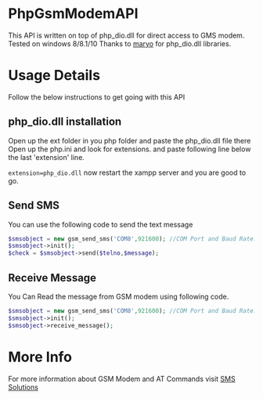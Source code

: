 # PhpGsmModemAPI
This API is written on top of php_dio.dll for direct access to GMS modem. Tested on windows 8/8.1/10
Thanks to [maryo](https://github.com/maryo/php-5.5-windows-extensions/blob/master/php_dio-0.0.7-5.5-vc11-x86/php_dio_nts.dll) for php_dio.dll libraries.

# Usage Details
Follow the below instructions to get going with this API

## php_dio.dll installation
Open up the ext folder in you php folder and paste the php_dio.dll file there
Open up the php.ini and look for extensions. and paste following line below the last 'extension' line.
  
  ``
  extension=php_dio.dll
  ``
  now restart the xampp server and you are good to go.
  
## Send SMS
You can use the following code to send the text message

```php
$smsobject = new gsm_send_sms('COM8',921600); //COM Port and Baud Rate. you can check these credentials in Modem Settings.
$smsobject->init();
$check = $smsobject->send($telno,$message);
```
## Receive Message
You Can Read the message from GSM modem using following code.

```php
$smsobject = new gsm_send_sms('COM8',921600); //COM Port and Baud Rate. you can check these credentials in Modem Settings.
$smsobject->init();
$smsobject->receive_message();
```

# More Info
For more information about GSM Modem and AT Commands visit [SMS Solutions](http://www.smssolutions.net/tutorials/gsm/receivesmsat/)
